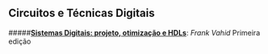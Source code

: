 Circuitos e Técnicas Digitais
---------------------------

#####[**Sistemas Digitais: projeto, otimização e HDLs**][1]: *Frank Vahid*
Primeira edição




[1]: https://drive.google.com/file/d/0B8eSwDIKbcFKTXFURjFKLXZlVG8/view?usp=sharing
